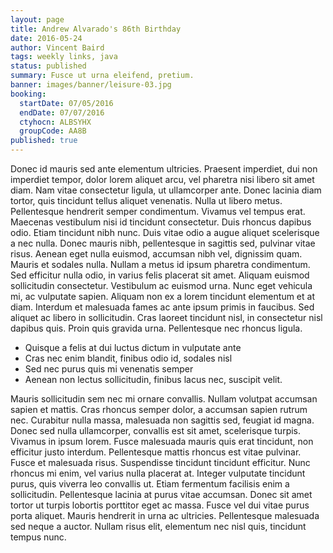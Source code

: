 ```yaml
---
layout: page
title: Andrew Alvarado's 86th Birthday
date: 2016-05-24
author: Vincent Baird
tags: weekly links, java
status: published
summary: Fusce ut urna eleifend, pretium.
banner: images/banner/leisure-03.jpg
booking:
  startDate: 07/05/2016
  endDate: 07/07/2016
  ctyhocn: ALBSYHX
  groupCode: AA8B
published: true
---
```

Donec id mauris sed ante elementum ultricies. Praesent imperdiet, dui non imperdiet tempor, dolor lorem aliquet arcu, vel pharetra nisi libero sit amet diam. Nam vitae consectetur ligula, ut ullamcorper ante. Donec lacinia diam tortor, quis tincidunt tellus aliquet venenatis. Nulla ut libero metus. Pellentesque hendrerit semper condimentum. Vivamus vel tempus erat. Maecenas vestibulum nisi id tincidunt consectetur. Duis rhoncus dapibus odio. Etiam tincidunt nibh nunc. Duis vitae odio a augue aliquet scelerisque a nec nulla. Donec mauris nibh, pellentesque in sagittis sed, pulvinar vitae risus. Aenean eget nulla euismod, accumsan nibh vel, dignissim quam. Mauris et sodales nulla. Nullam a metus id ipsum pharetra condimentum.
Sed efficitur nulla odio, in varius felis placerat sit amet. Aliquam euismod sollicitudin consectetur. Vestibulum ac euismod urna. Nunc eget vehicula mi, ac vulputate sapien. Aliquam non ex a lorem tincidunt elementum et at diam. Interdum et malesuada fames ac ante ipsum primis in faucibus. Sed aliquet ac libero in sollicitudin. Cras laoreet tincidunt nisl, in consectetur nisl dapibus quis. Proin quis gravida urna. Pellentesque nec rhoncus ligula.

* Quisque a felis at dui luctus dictum in vulputate ante
* Cras nec enim blandit, finibus odio id, sodales nisl
* Sed nec purus quis mi venenatis semper
* Aenean non lectus sollicitudin, finibus lacus nec, suscipit velit.

Mauris sollicitudin sem nec mi ornare convallis. Nullam volutpat accumsan sapien et mattis. Cras rhoncus semper dolor, a accumsan sapien rutrum nec. Curabitur nulla massa, malesuada non sagittis sed, feugiat id magna. Donec sed nulla ullamcorper, convallis est sit amet, scelerisque turpis. Vivamus in ipsum lorem. Fusce malesuada mauris quis erat tincidunt, non efficitur justo interdum. Pellentesque mattis rhoncus est vitae pulvinar. Fusce et malesuada risus.
Suspendisse tincidunt tincidunt efficitur. Nunc rhoncus mi enim, vel varius nulla placerat at. Integer vulputate tincidunt purus, quis viverra leo convallis ut. Etiam fermentum facilisis enim a sollicitudin. Pellentesque lacinia at purus vitae accumsan. Donec sit amet tortor ut turpis lobortis porttitor eget ac massa. Fusce vel dui vitae purus porta aliquet. Mauris hendrerit in urna ac ultricies. Pellentesque malesuada sed neque a auctor. Nullam risus elit, elementum nec nisl quis, tincidunt tempus nunc.
